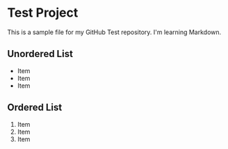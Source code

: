 # Test Project

This is a sample file for my GitHub Test repository. I'm learning Markdown.

## Unordered List

* Item
* Item
* Item

## Ordered List

1. Item
2. Item
3. Item

